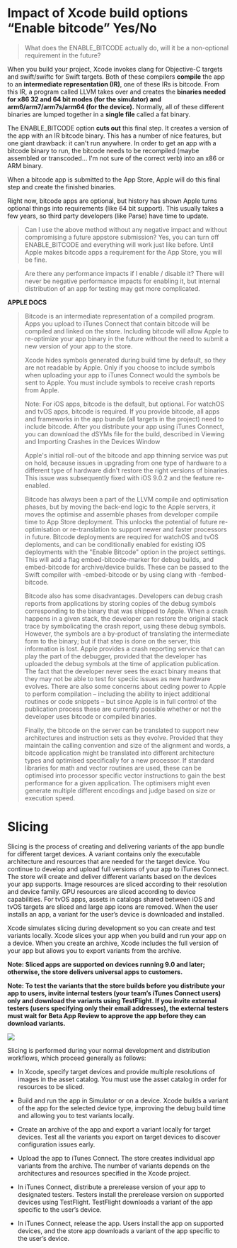 # Impact of Xcode build options “Enable bitcode” Yes/No

>What does the ENABLE_BITCODE actually do, will it be a non-optional requirement in the future?

When you build your project, Xcode invokes clang for Objective-C targets and swift/swiftc for Swift targets. Both of these compilers **compile** the app to an **intermediate representation (IR)**, one of these IRs is bitcode. From this IR, a program called LLVM takes over and creates the **binaries needed for x86 32 and 64 bit modes (for the simulator) and arm6/arm7/arm7s/arm64 (for the device).** Normally, all of these different binaries are lumped together in a **single file** called a fat binary.

The ENABLE_BITCODE option **cuts out** this final step. It creates a version of the app with an IR bitcode binary. This has a number of nice features, but one giant drawback: it can't run anywhere. In order to get an app with a bitcode binary to run, the bitcode needs to be recompiled (maybe assembled or transcoded… I'm not sure of the correct verb) into an x86 or ARM binary.

When a bitcode app is submitted to the App Store, Apple will do this final step and create the finished binaries.

Right now, bitcode apps are optional, but history has shown Apple turns optional things into requirements (like 64 bit support). This usually takes a few years, so third party developers (like Parse) have time to update.

>Can I use the above method without any negative impact and without compromising a future appstore submission?
Yes, you can turn off ENABLE_BITCODE and everything will work just like before. Until Apple makes bitcode apps a requirement for the App Store, you will be fine.

>Are there any performance impacts if I enable / disable it?
There will never be negative performance impacts for enabling it, but internal distribution of an app for testing may get more complicated.

**APPLE DOCS**

>Bitcode is an intermediate representation of a compiled program. Apps you upload to iTunes Connect that contain bitcode will be compiled and linked on the store. Including bitcode will allow Apple to re-optimize your app binary in the future without the need to submit a new version of your app to the store.
>
>Xcode hides symbols generated during build time by default, so they are not readable by Apple. Only if you choose to include symbols when uploading your app to iTunes Connect would the symbols be sent to Apple. You must include symbols to receive crash reports from Apple.
>
>Note: For iOS apps, bitcode is the default, but optional. For watchOS and tvOS apps, bitcode is required. If you provide bitcode, all apps and frameworks in the app bundle (all targets in the project) need to include bitcode. After you distribute your app using iTunes Connect, you can download the dSYMs file for the build, described in Viewing and Importing Crashes in the Devices Window
>
>Apple's initial roll-out of the bitcode and app thinning service was put on hold, because issues in upgrading from one type of hardware to a different type of hardware didn't restore the right versions of binaries. This issue was subsequently fixed with iOS 9.0.2 and the feature re-enabled.
>
>Bitcode has always been a part of the LLVM compile and optimisation phases, but by moving the back-end logic to the Apple servers, it moves the optimise and assemble phases from developer compile time to App Store deployment. This unlocks the potential of future re-optimisation or re-translation to support newer and faster processors in future. Bitcode deployments are required for watchOS and tvOS deploments, and can be conditionally enabled for existing iOS deployments with the "Enable Bitcode" option in the project settings. This will add a flag embed-bitcode-marker for debug builds, and embed-bitcode for archive/device builds. These can be passed to the Swift compiler with -embed-bitcode or by using clang with -fembed-bitcode.
>
>Bitcode also has some disadvantages. Developers can debug crash reports from applications by storing copies of the debug symbols corresponding to the binary that was shipped to Apple. When a crash happens in a given stack, the developer can restore the original stack trace by symbolicating the crash report, using these debug symbols. However, the symbols are a by-product of translating the intermediate form to the binary; but if that step is done on the server, this information is lost. Apple provides a crash reporting service that can play the part of the debugger, provided that the developer has uploaded the debug symbols at the time of application publication. The fact that the developer never sees the exact binary means that they may not be able to test for speciic issues as new hardware evolves. There are also some concerns about ceding power to Apple to perform compilation – including the ability to inject additional routines or code snippets – but since Apple is in full control of the publication process these are currently possible whether or not the developer uses bitcode or compiled binaries.
>
>Finally, the bitcode on the server can be translated to support new architectures and instruction sets as they evolve. Provided that they maintain the calling convention and size of the alignment and words, a bitcode application might be translated into different architecture types and optimised specifically for a new processor. If standard libraries for math and vector routines are used, these can be optimised into processor specific vector instructions to gain the best performance for a given application. The optimisers might even generate multiple different encodings and judge based on size or execution speed.


# Slicing

Slicing is the process of creating and delivering variants of the app bundle for different target devices. A variant contains only the executable architecture and resources that are needed for the target device. You continue to develop and upload full versions of your app to iTunes Connect. The store will create and deliver different variants based on the devices your app supports. Image resources are sliced according to their resolution and device family. GPU resources are sliced according to device capabilities. For tvOS apps, assets in catalogs shared between iOS and tvOS targets are sliced and large app icons are removed. When the user installs an app, a variant for the user’s device is downloaded and installed.

Xcode simulates slicing during development so you can create and test variants locally. Xcode slices your app when you build and run your app on a device. When you create an archive, Xcode includes the full version of your app but allows you to export variants from the archive.

**Note: Sliced apps are supported on devices running 9.0 and later; otherwise, the store delivers universal apps to customers.**

**Note: To test the variants that the store builds before you distribute your app to users, invite internal testers (your team’s iTunes Connect users) only and download the variants using TestFlight. If you invite external testers (users specifying only their email addresses), the external testers must wait for Beta App Review to approve the app before they can download variants.**

<img src="https://github.com/m4stodon/ios-guide/blob/master/Additional/Images/XCode_Series/slicing.png">

Slicing is performed during your normal development and distribution workflows, which proceed generally as follows:

* In Xcode, specify target devices and provide multiple resolutions of images in the asset catalog.
You must use the asset catalog in order for resources to be sliced.

* Build and run the app in Simulator or on a device.
Xcode builds a variant of the app for the selected device type, improving the debug build time and allowing you to test variants locally.

* Create an archive of the app and export a variant locally for target devices.
Test all the variants you export on target devices to discover configuration issues early.

* Upload the app to iTunes Connect.
The store creates individual app variants from the archive. The number of variants depends on the architectures and resources specified in the Xcode project.

* In iTunes Connect, distribute a prerelease version of your app to designated testers.
Testers install the prerelease version on supported devices using TestFlight. TestFlight downloads a variant of the app specific to the user’s device.

* In iTunes Connect, release the app.
Users install the app on supported devices, and the store app downloads a variant of the app specific to the user’s device.


































